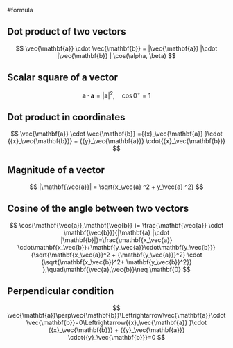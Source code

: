 #formula 


## Dot product of two vectors
$$
\vec{\mathbf{a}} \cdot \vec{\mathbf{b}} = |\vec{\mathbf{a}} |\cdot |\vec{\mathbf{b}} | \cos(\alpha, \beta)
$$

## Scalar square of a vector
$$
\mathbf{a} \cdot \mathbf{a} = |\mathbf{a}|^2, \quad \cos 0^\circ = 1
$$

## Dot product in coordinates
$$
\vec{\mathbf{a}} \cdot \vec{\mathbf{b}} ={{x}_\vec{\mathbf{a}} }\cdot {{x}_\vec{\mathbf{b}}} + {{y}_\vec{\mathbf{a}}} \cdot{{x}_\vec{\mathbf{b}}}
$$

## Magnitude of a vector
$$
|\mathbf{\vec{a}}| = \sqrt{x_\vec{a} ^2 + y_\vec{a} ^2}
$$

## Cosine of the angle between two vectors
$$
\cos(\mathbf{\vec{a}},\mathbf{\vec{b}} )= \frac{\mathbf{\vec{a}} \cdot \mathbf{\vec{b}}}{|\mathbf{a} |\cdot |\mathbf{b}|}=\frac{\mathbf{x_\vec{a}} \cdot\mathbf{x_\vec{b}}+\mathbf{y_\vec{a}}\cdot\mathbf{y_\vec{b}}} {\sqrt{\mathbf{x_\vec{a}}^2 + {\mathbf{y_\vec{a}}}^2} \cdot {\sqrt{\mathbf{x_\vec{b}}^2+ \mathbf{y_\vec{b}}^2}} },\quad\mathbf{\vec{a},\vec{b}}\neq \mathbf{0}
$$

## Perpendicular condition

$$
\vec{\mathbf{a}}\perp\vec{\mathbf{b}}\Leftrightarrow\vec{\mathbf{a}}\cdot\vec{\mathbf{b}}=0\Leftrightarrow{{x}_\vec{\mathbf{a}} }\cdot {{x}_\vec{\mathbf{b}}} + {{y}_\vec{\mathbf{a}}} \cdot{{y}_\vec{\mathbf{b}}}=0
$$
